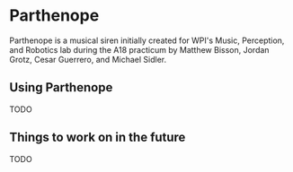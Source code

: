 # Parthenope

Parthenope is a musical siren initially created for WPI's Music, Perception, and Robotics lab during the A18 practicum by Matthew Bisson, Jordan Grotz, Cesar Guerrero, and Michael Sidler.

## Using Parthenope

TODO

## Things to work on in the future

TODO
